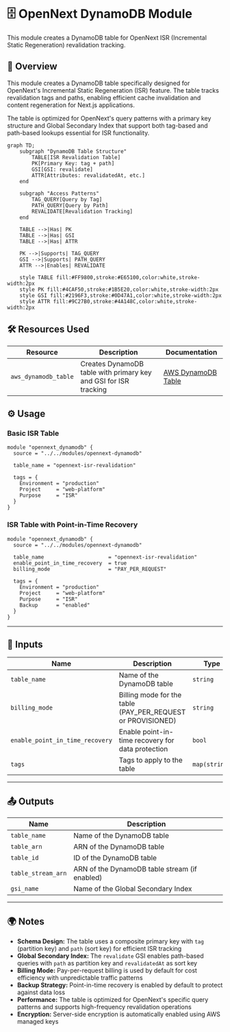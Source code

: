 # 🗄️ OpenNext DynamoDB Module

This module creates a DynamoDB table for OpenNext ISR (Incremental Static Regeneration) revalidation tracking.

## 📖 Overview

This module creates a DynamoDB table specifically designed for OpenNext's Incremental Static Regeneration (ISR) feature. The table tracks revalidation tags and paths, enabling efficient cache invalidation and content regeneration for Next.js applications.

The table is optimized for OpenNext's query patterns with a primary key structure and Global Secondary Index that support both tag-based and path-based lookups essential for ISR functionality.

```mermaid
graph TD;
    subgraph "DynamoDB Table Structure"
        TABLE[ISR Revalidation Table]
        PK[Primary Key: tag + path]
        GSI[GSI: revalidate]
        ATTR[Attributes: revalidatedAt, etc.]
    end

    subgraph "Access Patterns"
        TAG_QUERY[Query by Tag]
        PATH_QUERY[Query by Path]
        REVALIDATE[Revalidation Tracking]
    end

    TABLE -->|Has| PK
    TABLE -->|Has| GSI
    TABLE -->|Has| ATTR

    PK -->|Supports| TAG_QUERY
    GSI -->|Supports| PATH_QUERY
    ATTR -->|Enables| REVALIDATE

    style TABLE fill:#FF9800,stroke:#E65100,color:white,stroke-width:2px
    style PK fill:#4CAF50,stroke:#1B5E20,color:white,stroke-width:2px
    style GSI fill:#2196F3,stroke:#0D47A1,color:white,stroke-width:2px
    style ATTR fill:#9C27B0,stroke:#4A148C,color:white,stroke-width:2px
```

## 🛠 Resources Used

| Resource             | Description                                                      | Documentation                                                                                                    |
| -------------------- | ---------------------------------------------------------------- | ---------------------------------------------------------------------------------------------------------------- |
| `aws_dynamodb_table` | Creates DynamoDB table with primary key and GSI for ISR tracking | [AWS DynamoDB Table](https://registry.terraform.io/providers/hashicorp/aws/latest/docs/resources/dynamodb_table) |

## ⚙️ Usage

### Basic ISR Table

```hcl
module "opennext_dynamodb" {
  source = "../../modules/opennext-dynamodb"

  table_name = "opennext-isr-revalidation"

  tags = {
    Environment = "production"
    Project     = "web-platform"
    Purpose     = "ISR"
  }
}
```

### ISR Table with Point-in-Time Recovery

```hcl
module "opennext_dynamodb" {
  source = "../../modules/opennext-dynamodb"

  table_name                     = "opennext-isr-revalidation"
  enable_point_in_time_recovery  = true
  billing_mode                   = "PAY_PER_REQUEST"

  tags = {
    Environment = "production"
    Project     = "web-platform"
    Purpose     = "ISR"
    Backup      = "enabled"
  }
}
```

---

## 🔑 Inputs

| Name                            | Description                                                 | Type          | Default             | Required |
| ------------------------------- | ----------------------------------------------------------- | ------------- | ------------------- | :------: |
| `table_name`                    | Name of the DynamoDB table                                  | `string`      | n/a                 |  ✅ Yes  |
| `billing_mode`                  | Billing mode for the table (PAY_PER_REQUEST or PROVISIONED) | `string`      | `"PAY_PER_REQUEST"` |  ❌ No   |
| `enable_point_in_time_recovery` | Enable point-in-time recovery for data protection           | `bool`        | `true`              |  ❌ No   |
| `tags`                          | Tags to apply to the table                                  | `map(string)` | `{}`                |  ❌ No   |

---

## 📤 Outputs

| Name               | Description                                   |
| ------------------ | --------------------------------------------- |
| `table_name`       | Name of the DynamoDB table                    |
| `table_arn`        | ARN of the DynamoDB table                     |
| `table_id`         | ID of the DynamoDB table                      |
| `table_stream_arn` | ARN of the DynamoDB table stream (if enabled) |
| `gsi_name`         | Name of the Global Secondary Index            |

---

## 🌍 Notes

- **Schema Design:** The table uses a composite primary key with `tag` (partition key) and `path` (sort key) for efficient ISR tracking
- **Global Secondary Index:** The `revalidate` GSI enables path-based queries with `path` as partition key and `revalidatedAt` as sort key
- **Billing Mode:** Pay-per-request billing is used by default for cost efficiency with unpredictable traffic patterns
- **Backup Strategy:** Point-in-time recovery is enabled by default to protect against data loss
- **Performance:** The table is optimized for OpenNext's specific query patterns and supports high-frequency revalidation operations
- **Encryption:** Server-side encryption is automatically enabled using AWS managed keys
